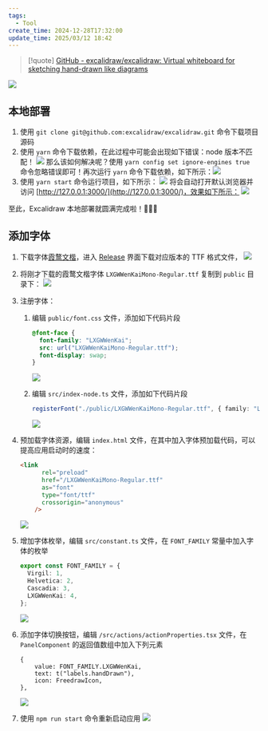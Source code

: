 ```yaml
---
tags:
  - Tool
create_time: 2024-12-28T17:32:00
update_time: 2025/03/12 18:42
---
```


> [!quote]
> [GitHub - excalidraw/excalidraw: Virtual whiteboard for sketching hand-drawn like diagrams](https://github.com/excalidraw/excalidraw)

![](https://img.xiaorang.fun/202502251708531.png)

## 本地部署

1. 使用 `git clone git@github.com:excalidraw/excalidraw.git` 命令下载项目源码
2. 使用 `yarn` 命令下载依赖，在此过程中可能会出现如下错误：node 版本不匹配！
    ![](https://img.xiaorang.fun/202502251708533.png)
    那么该如何解决呢？使用 `yarn config set ignore-engines true ` 命令忽略错误即可！再次运行 `yarn` 命令下载依赖，如下所示：![](https://img.xiaorang.fun/202502251708534.png)
3. 使用 `yarn start` 命令运行项目，如下所示：
    ![](https://img.xiaorang.fun/202502251708535.png)
    将会自动打开默认浏览器并访问 [http://127.0.0.1:3000/](http://127.0.0.1:3000/)，效果如下所示：
    ![](https://img.xiaorang.fun/202502251708536.png)

至此，Excalidraw 本地部署就圆满完成啦！🎉🎉🎉

## 添加字体

1. 下载字体[霞鹜文楷](https://github.com/lxgw/LxgwWenKai)，进入 [Release](https://github.com/lxgw/LxgwWenKai/releases) 界面下载对应版本的 TTF 格式文件，
   ![](https://img.xiaorang.fun/202502251708537.png)
2. 将刚才下载的霞鹜文楷字体 `LXGWWenKaiMono-Regular.ttf` 复制到 `public` 目录下：
   ![](https://img.xiaorang.fun/202502251708538.png)
3. 注册字体：
    1. 编辑 `public/font.css` 文件，添加如下代码片段

		```css
		@font-face {
		  font-family: "LXGWWenKai";
		  src: url("LXGWWenKaiMono-Regular.ttf");
		  font-display: swap;
		}
		```

       ![](https://img.xiaorang.fun/202502251708539.png)

    2. 编辑 `src/index-node.ts` 文件，添加如下代码片段

		```typescript
		registerFont("./public/LXGWWenKaiMono-Regular.ttf", { family: "LXGWWenKai" });
		```

       ![](https://img.xiaorang.fun/202502251708540.png)

4. 预加载字体资源，编辑 `index.html` 文件，在其中加入字体预加载代码，可以提高应用启动时的速度：

	```html
	<link
	      rel="preload"
	      href="/LXGWWenKaiMono-Regular.ttf"
	      as="font"
	      type="font/ttf"
	      crossorigin="anonymous"
	    />
	```

	![](https://img.xiaorang.fun/202502251708541.png)

5. 增加字体枚举，编辑 `src/constant.ts` 文件，在 `FONT_FAMILY` 常量中加入字体的枚举

	```typescript
	export const FONT_FAMILY = {
	  Virgil: 1,
	  Helvetica: 2,
	  Cascadia: 3,
	  LXGWWenKai: 4,
	};
	```

   ![](https://img.xiaorang.fun/202502251708542.png)

6. 添加字体切换按钮，编辑 `/src/actions/actionProperties.tsx` 文件，在 `PanelComponent` 的返回值数组中加入下列元素

	```tsx
	{
	    value: FONT_FAMILY.LXGWWenKai,
	    text: t("labels.handDrawn"),
	    icon: FreedrawIcon,
	},
	```

   ![](https://img.xiaorang.fun/202502251708543.png)

7. 使用 `npm run start` 命令重新启动应用
   ![](https://img.xiaorang.fun/202502251708544.png)
